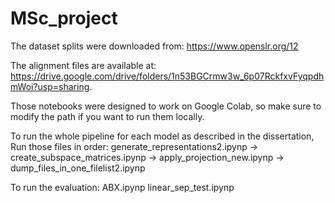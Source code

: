 # MSc_project
The dataset splits were downloaded from: https://www.openslr.org/12

The alignment files are available at: https://drive.google.com/drive/folders/1n53BGCrmw3w_6p07RckfxvFyqpdhmWoi?usp=sharing.

Those notebooks were designed to work on Google Colab, so make sure to modify the path if you want to run them locally.

To run the whole pipeline for each model as described in the dissertation, Run those files in order:
generate_representations2.ipynp -> create_subspace_matrices.ipynp -> apply_projection_new.ipynp -> dump_files_in_one_filelist2.ipynp

To run the evaluation:
ABX.ipynp
linear_sep_test.ipynp

